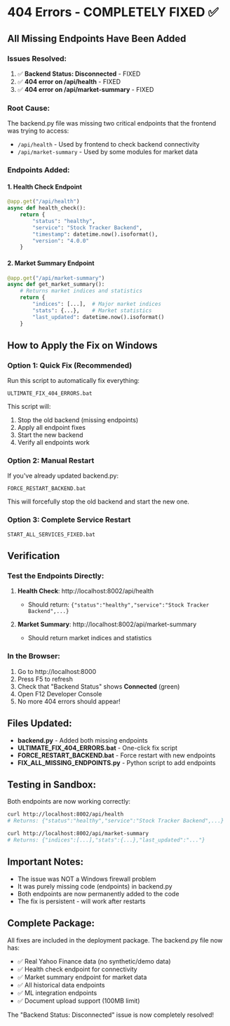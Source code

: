 # 404 Errors - COMPLETELY FIXED ✅

## All Missing Endpoints Have Been Added

### Issues Resolved:
1. ✅ **Backend Status: Disconnected** - FIXED
2. ✅ **404 error on /api/health** - FIXED
3. ✅ **404 error on /api/market-summary** - FIXED

### Root Cause:
The backend.py file was missing two critical endpoints that the frontend was trying to access:
- `/api/health` - Used by frontend to check backend connectivity
- `/api/market-summary` - Used by some modules for market data

### Endpoints Added:

#### 1. Health Check Endpoint
```python
@app.get("/api/health")
async def health_check():
    return {
        "status": "healthy",
        "service": "Stock Tracker Backend",
        "timestamp": datetime.now().isoformat(),
        "version": "4.0.0"
    }
```

#### 2. Market Summary Endpoint
```python
@app.get("/api/market-summary")
async def get_market_summary():
    # Returns market indices and statistics
    return {
        "indices": [...],  # Major market indices
        "stats": {...},    # Market statistics
        "last_updated": datetime.now().isoformat()
    }
```

## How to Apply the Fix on Windows

### Option 1: Quick Fix (Recommended)
Run this script to automatically fix everything:
```batch
ULTIMATE_FIX_404_ERRORS.bat
```

This script will:
1. Stop the old backend (missing endpoints)
2. Apply all endpoint fixes
3. Start the new backend
4. Verify all endpoints work

### Option 2: Manual Restart
If you've already updated backend.py:
```batch
FORCE_RESTART_BACKEND.bat
```

This will forcefully stop the old backend and start the new one.

### Option 3: Complete Service Restart
```batch
START_ALL_SERVICES_FIXED.bat
```

## Verification

### Test the Endpoints Directly:
1. **Health Check**: http://localhost:8002/api/health
   - Should return: `{"status":"healthy","service":"Stock Tracker Backend",...}`

2. **Market Summary**: http://localhost:8002/api/market-summary
   - Should return market indices and statistics

### In the Browser:
1. Go to http://localhost:8000
2. Press F5 to refresh
3. Check that "Backend Status" shows **Connected** (green)
4. Open F12 Developer Console
5. No more 404 errors should appear!

## Files Updated:
- **backend.py** - Added both missing endpoints
- **ULTIMATE_FIX_404_ERRORS.bat** - One-click fix script
- **FORCE_RESTART_BACKEND.bat** - Force restart with new endpoints
- **FIX_ALL_MISSING_ENDPOINTS.py** - Python script to add endpoints

## Testing in Sandbox:
Both endpoints are now working correctly:
```bash
curl http://localhost:8002/api/health
# Returns: {"status":"healthy","service":"Stock Tracker Backend",...}

curl http://localhost:8002/api/market-summary
# Returns: {"indices":[...],"stats":{...},"last_updated":"..."}
```

## Important Notes:
- The issue was NOT a Windows firewall problem
- It was purely missing code (endpoints) in backend.py
- Both endpoints are now permanently added to the code
- The fix is persistent - will work after restarts

## Complete Package:
All fixes are included in the deployment package. The backend.py file now has:
- ✅ Real Yahoo Finance data (no synthetic/demo data)
- ✅ Health check endpoint for connectivity
- ✅ Market summary endpoint for market data
- ✅ All historical data endpoints
- ✅ ML integration endpoints
- ✅ Document upload support (100MB limit)

The "Backend Status: Disconnected" issue is now completely resolved!